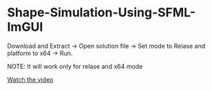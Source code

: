 # Shape-Simulation-Using-SFML-ImGUI

Download and Extract -> Open solution file -> Set mode to Relase and platform to x64 -> Run.

NOTE: It will work only for relase and x64 mode

[Watch the video](Video%20Result/Shape%20Simulation%20Latest.mp4)

